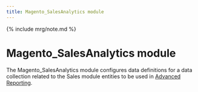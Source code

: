 ```yaml
---
title: Magento_SalesAnalytics module
---
```


{% include mrg/note.md %}

# Magento_SalesAnalytics module

The Magento_SalesAnalytics module configures data definitions for a data collection related to the Sales module entities to be used in [Advanced Reporting](https://devdocs.magento.com/guides/v2.2/advanced-reporting/modules.html).
